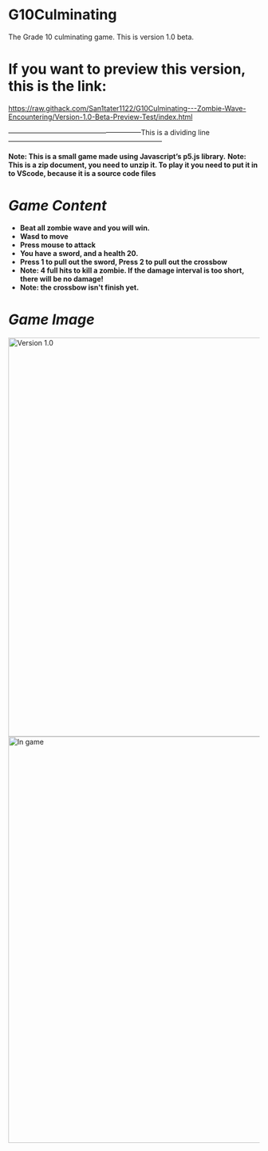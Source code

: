 # G10Culminating
The Grade 10 culminating game. This is version 1.0 beta.

# If you want to preview this version, this is the link:
https://raw.githack.com/San1tater1122/G10Culminating---Zombie-Wave-Encountering/Version-1.0-Beta-Preview-Test/index.html


———————————————————This is a dividing line——————————————————————

**Note: This is a small game made using Javascript’s p5.js library.**
**Note: This is a zip document, you need to unzip it. To play it you need to put it in to VScode, because it is a source code files**

# **_Game Content_**
- **Beat all zombie wave and you will win.**
- **Wasd to move**
- **Press mouse to attack**
- **You have a sword, and a health 20.**
- **Press 1 to pull out the sword, Press 2 to pull out the crossbow**
- **Note: 4 full hits to kill a zombie. If the damage interval is too short, there will be no damage!**
- **Note: the crossbow isn't finish yet.**

# _**Game Image**_
<img width="798" alt="Version 1.0" src="https://github.com/IMJH1122/G10Culminating/assets/98987733/4d8792aa-3c93-4765-b49b-e7e43422dce8">

<img width="813" alt="In game" src="https://github.com/IMJH1122/G10Culminating/assets/98987733/37920ab6-3b33-4c3f-948c-c839a5cc1abd">
